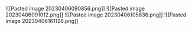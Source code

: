 ![[Pasted image 20230406090856.png]]
![[Pasted image 20230406091012.png]]
![[Pasted image 20230406105636.png]]
![[Pasted image 20230406161126.png]]